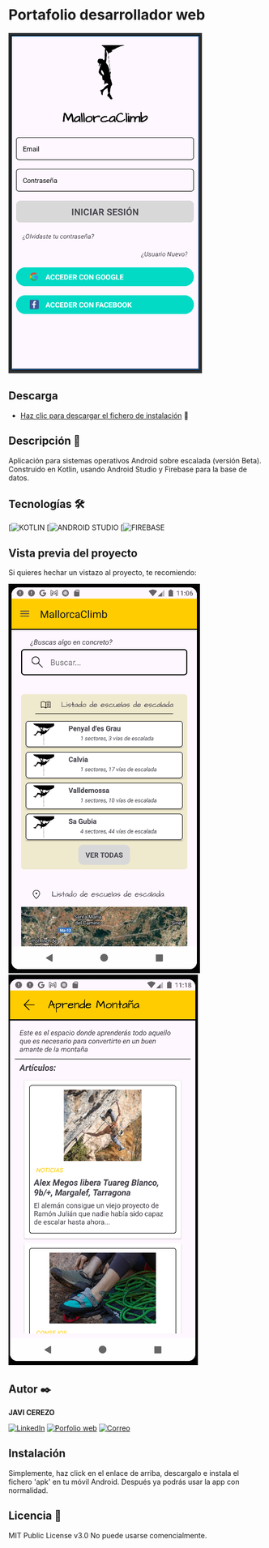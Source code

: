 # Portafolio desarrollador web
![Captura del proyecto](https://github.com/javicerezo/App-escalada/blob/master/app/src/main/res/drawable/f14_xml_login.PNG)

## Descarga
- [Haz clic para descargar el fichero de instalación](https://drive.google.com/file/d/1axKHQqaVKZIQBdXgu9C8lsRJ90lRSAs3/view) 🚀

## Descripción 📑
Aplicación para sistemas operativos Android sobre escalada (versión Beta). Construido en Kotlin, usando Android Studio y Firebase para la base de datos.

## Tecnologías 🛠
<!-- Iconos sacados de y https://github.com/alexandresanlim/Badges4-README.md-Profile -->
[![KOTLIN](https://img.shields.io/badge/Kotlin-B125EA?style=for-the-badge&logo=kotlin&logoColor=white)
[![ANDROID STUDIO](https://img.shields.io/badge/Android_Studio-3DDC84?style=for-the-badge&logo=android-studio&logoColor=white)
[![FIREBASE](https://img.shields.io/badge/firebase-ffca28?style=for-the-badge&logo=firebase&logoColor=black)

## Vista previa del proyecto
Si quieres hechar un vistazo al proyecto, te recomiendo:

![Captura del proyecto](https://github.com/javicerezo/App-escalada/blob/master/app/src/main/res/drawable/f24_xml_Maps.PNG)
![Captura del proyecto](https://github.com/javicerezo/App-escalada/blob/master/app/src/main/res/drawable/f25_xml_learnMountain.PNG)

## Autor ✒️
**JAVI CEREZO** 

[![LinkedIn](https://img.shields.io/badge/LinkedIn-0077B5?style=for-the-badge&logo=linkedin&logoColor=white)](https://www.linkedin.com/in/javicerezo/)
[![Porfolio web](https://img.shields.io/badge/website-000000?style=for-the-badge&logo=About.me&logoColor=white)](https://javicerezo.netlify.app/)
[![Correo](https://img.shields.io/badge/Gmail-D14836?style=for-the-badge&logo=gmail&logoColor=white)](<mailto:jc.webmob@gmail.com>)

## Instalación 
Simplemente, haz click en el enlace de arriba, descargalo e instala el fichero 'apk' en tu móvil Android. Después ya podrás usar la app con normalidad.
  
## Licencia 📄
MIT Public License v3.0
No puede usarse comencialmente.
